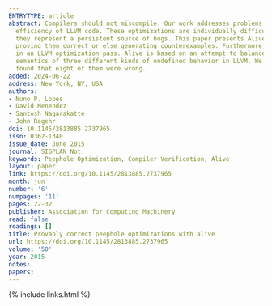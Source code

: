 ```yaml
---
ENTRYTYPE: article
abstract: Compilers should not miscompile. Our work addresses problems in developing peephole optimizations that perform local rewriting to improve the
  efficiency of LLVM code. These optimizations are individually difficult to get right, particularly in the presence of undefined behavior; taken together
  they represent a persistent source of bugs. This paper presents Alive, a domain-specific language for writing optimizations and for automatically either
  proving them correct or else generating counterexamples. Furthermore, Alive can be automatically translated into C++ code that is suitable for inclusion
  in an LLVM optimization pass. Alive is based on an attempt to balance usability and formal methods; for example, it captures--but largely hides--the detailed
  semantics of three different kinds of undefined behavior in LLVM. We have translated more than 300 LLVM optimizations into Alive and, in the process,
  found that eight of them were wrong.
added: 2024-06-22
address: New York, NY, USA
authors:
- Nuno P. Lopes
- David Menendez
- Santosh Nagarakatte
- John Regehr
doi: 10.1145/2813885.2737965
issn: 0362-1340
issue_date: June 2015
journal: SIGPLAN Not.
keywords: Peephole Optimization, Compiler Verification, Alive
layout: paper
link: https://doi.org/10.1145/2813885.2737965
month: jun
number: '6'
numpages: '11'
pages: 22-32
publisher: Association for Computing Machinery
read: false
readings: []
title: Provably correct peephole optimizations with alive
url: https://doi.org/10.1145/2813885.2737965
volume: '50'
year: 2015
notes:
papers:
---
```

{% include links.html %}
